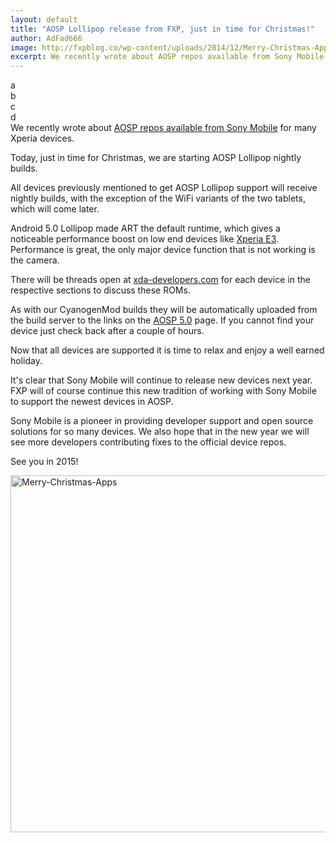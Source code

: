 ```yaml
---
layout: default
title: "AOSP Lollipop release from FXP, just in time for Christmas!"
author: AdFad666
image: http://fxpblog.co/wp-content/uploads/2014/12/Merry-Christmas-Apps.jpg
excerpt: We recently wrote about AOSP repos available from Sony Mobile for many Xperia devices. Today, just in time for Christmas, we are starting AOSP Lollipop nightly builds. All devices previously mentioned to get AOSP Lollipop...
---
```

<div>a</div>
<div>b</div>
<div>c</div>
<div>d</div>
We recently wrote about <a href="/releases/aosp-for-xperia-e3-m2-t3-and-t2-ultra-now-available-from-sony/" title="" target="">AOSP repos available from Sony Mobile</a> for many Xperia devices.

Today, just in time for Christmas, we are starting AOSP Lollipop nightly builds.

All devices previously mentioned to get AOSP Lollipop support will receive nightly builds, with the exception of the WiFi variants of the two tablets, which will come later.

Android 5.0 Lollipop made ART the default runtime, which gives a noticeable performance boost on low end devices like <a href="/qualcomm-cortex-a7-family/sony-xperia-e3/" title="" target="">Xperia E3</a>. Performance is great, the only major device function that is not working is the camera.

There will be threads open at <a href="http://www.xda-developers.com" title="" target="_blank">xda-developers.com</a> for each device in the respective sections to discuss these ROMs.

As with our CyanogenMod builds they will be automatically uploaded from the build server to the links on the <a href="/aosp/aosp-5-0/" title="" target="">AOSP 5.0</a> page. If you cannot find your device just check back after a couple of hours.

Now that all devices are supported it is time to relax and enjoy a well earned holiday.

It's clear that Sony Mobile will continue to release new devices next year. FXP will of course continue this new tradition of working with Sony Mobile to support the newest devices in AOSP.

Sony Mobile is a pioneer in providing developer support and open source solutions for so many devices. We also hope that in the new year we will see more developers contributing fixes to the official device repos.

See you in 2015!

<img src="http://fxpblog.co/wp-content/uploads/2014/12/Merry-Christmas-Apps.jpg" alt="Merry-Christmas-Apps" width="860" height="571" class="alignnone size-full wp-image-2093" />
